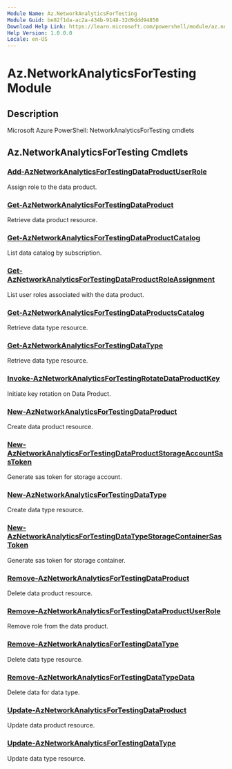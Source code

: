 ```yaml
---
Module Name: Az.NetworkAnalyticsForTesting
Module Guid: be82f1da-ac2a-434b-9148-32d9ddd94850
Download Help Link: https://learn.microsoft.com/powershell/module/az.networkanalyticsfortesting
Help Version: 1.0.0.0
Locale: en-US
---
```


# Az.NetworkAnalyticsForTesting Module
## Description
Microsoft Azure PowerShell: NetworkAnalyticsForTesting cmdlets

## Az.NetworkAnalyticsForTesting Cmdlets
### [Add-AzNetworkAnalyticsForTestingDataProductUserRole](Add-AzNetworkAnalyticsForTestingDataProductUserRole.md)
Assign role to the data product.

### [Get-AzNetworkAnalyticsForTestingDataProduct](Get-AzNetworkAnalyticsForTestingDataProduct.md)
Retrieve data product resource.

### [Get-AzNetworkAnalyticsForTestingDataProductCatalog](Get-AzNetworkAnalyticsForTestingDataProductCatalog.md)
List data catalog by subscription.

### [Get-AzNetworkAnalyticsForTestingDataProductRoleAssignment](Get-AzNetworkAnalyticsForTestingDataProductRoleAssignment.md)
List user roles associated with the data product.

### [Get-AzNetworkAnalyticsForTestingDataProductsCatalog](Get-AzNetworkAnalyticsForTestingDataProductsCatalog.md)
Retrieve data type resource.

### [Get-AzNetworkAnalyticsForTestingDataType](Get-AzNetworkAnalyticsForTestingDataType.md)
Retrieve data type resource.

### [Invoke-AzNetworkAnalyticsForTestingRotateDataProductKey](Invoke-AzNetworkAnalyticsForTestingRotateDataProductKey.md)
Initiate key rotation on Data Product.

### [New-AzNetworkAnalyticsForTestingDataProduct](New-AzNetworkAnalyticsForTestingDataProduct.md)
Create data product resource.

### [New-AzNetworkAnalyticsForTestingDataProductStorageAccountSasToken](New-AzNetworkAnalyticsForTestingDataProductStorageAccountSasToken.md)
Generate sas token for storage account.

### [New-AzNetworkAnalyticsForTestingDataType](New-AzNetworkAnalyticsForTestingDataType.md)
Create data type resource.

### [New-AzNetworkAnalyticsForTestingDataTypeStorageContainerSasToken](New-AzNetworkAnalyticsForTestingDataTypeStorageContainerSasToken.md)
Generate sas token for storage container.

### [Remove-AzNetworkAnalyticsForTestingDataProduct](Remove-AzNetworkAnalyticsForTestingDataProduct.md)
Delete data product resource.

### [Remove-AzNetworkAnalyticsForTestingDataProductUserRole](Remove-AzNetworkAnalyticsForTestingDataProductUserRole.md)
Remove role from the data product.

### [Remove-AzNetworkAnalyticsForTestingDataType](Remove-AzNetworkAnalyticsForTestingDataType.md)
Delete data type resource.

### [Remove-AzNetworkAnalyticsForTestingDataTypeData](Remove-AzNetworkAnalyticsForTestingDataTypeData.md)
Delete data for data type.

### [Update-AzNetworkAnalyticsForTestingDataProduct](Update-AzNetworkAnalyticsForTestingDataProduct.md)
Update data product resource.

### [Update-AzNetworkAnalyticsForTestingDataType](Update-AzNetworkAnalyticsForTestingDataType.md)
Update data type resource.

